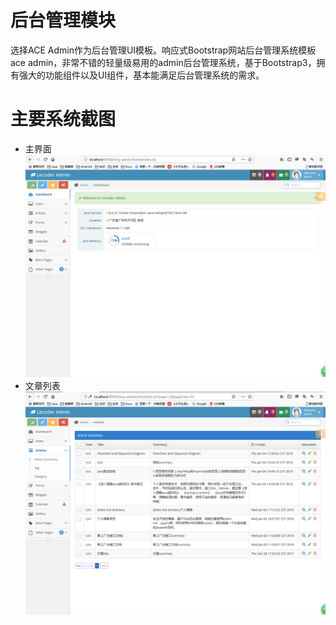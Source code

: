 # 后台管理模块
选择ACE Admin作为后台管理UI模板。响应式Bootstrap网站后台管理系统模板ace admin，非常不错的轻量级易用的admin后台管理系统，基于Bootstrap3，拥有强大的功能组件以及UI组件，基本能满足后台管理系统的需求。
# 主要系统截图
- 主界面
![登录](https://raw.githubusercontent.com/lijile/blog/master/blog-ui/src/main/webapp/images/admin_dashboard.png)
- 文章列表
![登录](https://raw.githubusercontent.com/lijile/blog/master/blog-ui/src/main/webapp/images/admin_article_summary.png)